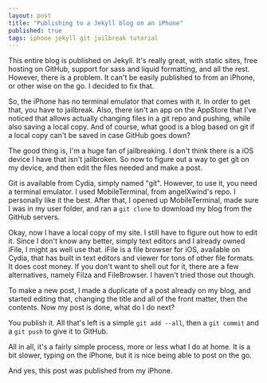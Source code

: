```yaml
---
layout: post
title: "Publishing to a Jekyll blog on an iPhone"
published: true
tags: iphone jekyll git jailbreak tutorial
---
```


This entire blog is published on Jekyll. It's really great, with static sites, free hosting on GitHub, support for sass and liquid formatting, and all the rest. However, there is a problem. It can't be easily published to from an iPhone, or other wise on the go. I decided to fix that.

So, the iPhone has no terminal emulator that comes with it. In order to get that, you have to jailbreak. Also, there isn't an app on the AppStore that I've noticed that allows actually changing files in a git repo and pushing, while also saving a local copy. And of course, what good is a blog based on git if a local copy can't be saved in case GitHub goes down?

The good thing is, I'm a huge fan of jailbreaking. I don't think there is a iOS device I have that isn't jailbroken. So now to figure out a way to get git on my device, and then edit the files needed and make a post.

Git is available from Cydia, simply named "git". However, to use it, you need a terminal emulator. I used MobileTerminal, from angelXwind's repo. I personally like it the best. After that, I opened up MobileTerminal, made sure I was in my user folder, and ran a <code class="language-git">git clone</code> to download my blog from the GitHub servers.

Okay, now I have a local copy of my site. I still have to figure out how to edit it. Since I don't know any better, simply text editors and I already owned iFile, I might as well use that. iFile is a file browser for iOS, available on Cydia, that has built in text editors and viewer for tons of other file formats. It does cost money. If you don't want to shell out for it, there are a few alternatives, namely Filza and FileBrowser. I haven't tried those out though.

To make a new post, I made a duplicate of a post already on my blog, and started editing that, changing the title and all of the front matter, then the contents. Now my post is done, what do I do next?

You publish it. All that's left is a simple <code class="language-git">git add --all</code>, then a <code class="language-git">git commit</code> and a <code class="language-git">git push</code> to give it to GitHub.

All in all, it's a fairly simple process, more or less what I do at home. It is a bit slower, typing on the iPhone, but it is nice being able to post on the go.

And yes, this post was published from my iPhone.
